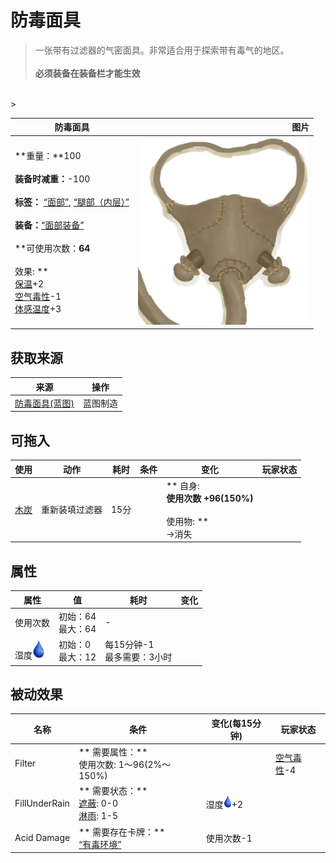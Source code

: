 # 防毒面具  
> 一张带有过滤器的气密面具。非常适合用于探索带有毒气的地区。<br><br><b>必须装备在装备栏才能生效</b>  
<br>  
>   
  
  防毒面具  |   图片   
 ----  |  ----:   
 **重量：**100<br><br>**装备时减重：**-100<br><br>**标签：**	[“面部”](tag_Mask.md), [“腿部（内层）”](tag_Clothing.md)<br><br>**装备：**[“面部装备”](eTag_Mask.md)<br><br>**可使用次数：**64<br><br>** 效果: **<br>[保温](InsulationCold.md)+2<br>[空气毒性](AirToxicity.md)-1<br>[体感温度](TemperaturePerceived.md)+3  |  <img decoding="async" src="Sprite/GasMask.png" href="a.md" style="max-width:300px;max-height:300px;">   
  
## 获取来源  
来源  |  操作  
----  |  ----  
[防毒面具(蓝图)](Bp_GasMask.md)  |  蓝图制造  
## 可拖入  
使用  |  动作  |  耗时  |  条件  |  变化  |  玩家状态  
----  |  ----  |  ----  |  ----  |  ----  |  ----  
[木炭](Charcoal.md)  |  重新装填过滤器<br>  |  15分  |    |  ** 自身: **<br>使用次数  +96(150%)<br><br>** 使用物: **<br>→消失  |    
## 属性   
属性  |  值  |  耗时  |  变化  
----  |  ----  |  ----  |  ----  
使用次数  |  初始：64<br>最大：64  |  -  |    
湿度<img decoding="async" src="Sprite/Thirst.png" href="a.md" style="max-width:30px;max-height:30px;">  |  初始：0<br>最大：12  |  每15分钟-1<br>最多需要：3小时  |    
## 被动效果  
名称  |  条件  |  变化(每15分钟)  |  玩家状态  
----  |  ----  |  ----  |  ----  
Filter  |  ** 需要属性：**<br>使用次数: 1～96(2%～150%)  |    |  [空气毒性](AirToxicity.md)-4  
FillUnderRain  |  ** 需要状态：**<br>[遮蔽](Sheltered.md): 0-0<br>[淋雨](RainExposure.md): 1-5  |  湿度<img decoding="async" src="Sprite/Thirst.png" href="a.md" style="max-width:20px;max-height:20px;">+2  |    
Acid Damage  |  ** 需要存在卡牌：**<br>[“有毒环境”](tag_EnvToxic.md)  |  使用次数-1  |    


<script>document.title="防毒面具 - 卡牌生存百科 Card Survival Wiki";</script>